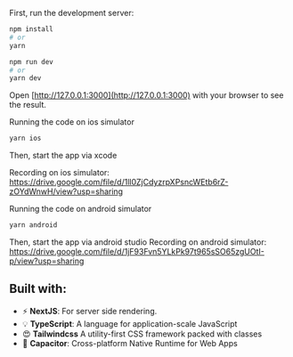 First, run the development server:

```bash
npm install
# or
yarn
```

```bash
npm run dev
# or
yarn dev
```

Open [http://127.0.0.1:3000](http://127.0.0.1:3000) with your browser to see the result.

Running the code on ios simulator
```bash
yarn ios
```

Then, start the app via xcode

Recording on ios simulator: https://drive.google.com/file/d/1ll0ZjCdyzrpXPsncWEtb6rZ-zOYdWnwH/view?usp=sharing

Running the code on android simulator
```bash
yarn android
```

Then, start the app via android studio
Recording on android simulator: https://drive.google.com/file/d/1jF93Fvn5YLkPk97t965sSO65zgUOtI-p/view?usp=sharing


## Built with:

- ⚡ **NextJS**: For server side rendering.
- 💡 **TypeScript**: A language for application-scale JavaScript
- 😍 **Tailwindcss** A utility-first CSS framework packed with classes
- 🙏 **Capacitor**: Cross-platform Native Runtime for Web Apps